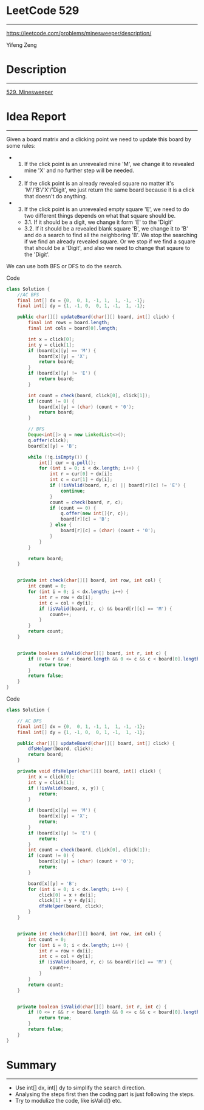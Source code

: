 # **LeetCode 529**
---
https://leetcode.com/problems/minesweeper/description/

Yifeng Zeng

# Description
---
[529. Minesweeper](https://leetcode.com/problems/minesweeper/description/)


# Idea Report
---

Given a board matrix and a clicking point we need to update this board by some rules:

- 1. If the click point is an unrevealed mine 'M', we change it to revealed mine 'X' and no further step will be needed.
- 2. If the click point is an already revealed square no matter it's 'M'/'B'/'X'/'Digit', we just return the same board because it is a click that doesn't do anything.
- 3. If the click point is an unrevealed empty square 'E', we need to do two different things depends on what that square should be.
  - 3.1. If it should be a digit, we change it form 'E' to the 'Digit'
  - 3.2. If it should be a revealed blank square 'B', we change it to 'B' and do a search to find all the neighboring 'B'. We stop the searching if we find an already revealed square. Or we stop if we find a square that should be a 'Digit', and also we need to change that sqaure to the 'Digit'.

We can use both BFS or DFS to do the search.

Code
```java
class Solution {
    //AC BFS
    final int[] dx = {0,  0, 1, -1, 1,  1, -1, -1};
    final int[] dy = {1, -1, 0,  0, 1, -1,  1, -1};

    public char[][] updateBoard(char[][] board, int[] click) {
        final int rows = board.length;
        final int cols = board[0].length;

        int x = click[0];
        int y = click[1];
        if (board[x][y] == 'M') {
            board[x][y] = 'X';
            return board;
        }
        if (board[x][y] != 'E') {
            return board;
        }

        int count = check(board, click[0], click[1]);
        if (count != 0) {
            board[x][y] = (char) (count + '0');
            return board;
        }

        // BFS
        Deque<int[]> q = new LinkedList<>();
        q.offer(click);
        board[x][y] = 'B';

        while (!q.isEmpty()) {
            int[] cur = q.poll();
            for (int i = 0; i < dx.length; i++) {
                int r = cur[0] + dx[i];
                int c = cur[1] + dy[i];
                if (!isValid(board, r, c) || board[r][c] != 'E') {
                    continue;
                }
                count = check(board, r, c);
                if (count == 0) {
                    q.offer(new int[]{r, c});
                    board[r][c] = 'B';
                } else {
                    board[r][c] = (char) (count + '0');
                }
            }
        }

        return board;
    }


    private int check(char[][] board, int row, int col) {
        int count = 0;
        for (int i = 0; i < dx.length; i++) {
            int r = row + dx[i];
            int c = col + dy[i];
            if (isValid(board, r, c) && board[r][c] == 'M') {
                count++;
            }
        }
        return count;
    }


    private boolean isValid(char[][] board, int r, int c) {
        if (0 <= r && r < board.length && 0 <= c && c < board[0].length) {
            return true;
        }
        return false;
    }
}
```

Code
```java
class Solution {

    // AC DFS
    final int[] dx = {0,  0, 1, -1, 1,  1, -1, -1};
    final int[] dy = {1, -1, 0,  0, 1, -1,  1, -1};

    public char[][] updateBoard(char[][] board, int[] click) {
        dfsHelper(board, click);
        return board;
    }

    private void dfsHelper(char[][] board, int[] click) {
        int x = click[0];
        int y = click[1];
        if (!isValid(board, x, y)) {
            return;
        }

        if (board[x][y] == 'M') {
            board[x][y] = 'X';
            return;
        }
        if (board[x][y] != 'E') {
            return;
        }
        int count = check(board, click[0], click[1]);
        if (count != 0) {
            board[x][y] = (char) (count + '0');
            return;
        }

        board[x][y] = 'B';
        for (int i = 0; i < dx.length; i++) {
            click[0] = x + dx[i];
            click[1] = y + dy[i];
            dfsHelper(board, click);
        }
    }


    private int check(char[][] board, int row, int col) {
        int count = 0;
        for (int i = 0; i < dx.length; i++) {
            int r = row + dx[i];
            int c = col + dy[i];
            if (isValid(board, r, c) && board[r][c] == 'M') {
                count++;
            }
        }
        return count;
    }


    private boolean isValid(char[][] board, int r, int c) {
        if (0 <= r && r < board.length && 0 <= c && c < board[0].length) {
            return true;
        }
        return false;
    }
}
```

# Summary
---
- Use int[] dx, int[] dy to simplify the search direction.
- Analysing the steps first then the coding part is just following the steps.
- Try to modulize the code, like isValid() etc.
